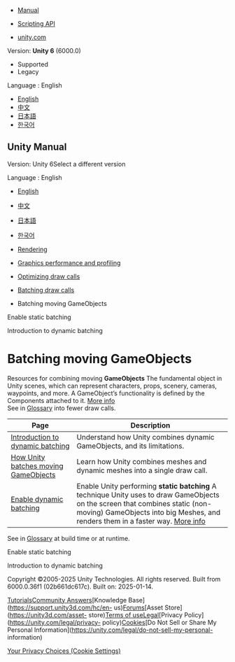 [](https://docs.unity3d.com)

  * [Manual](../Manual/index.html)
  * [Scripting API](../ScriptReference/index.html)

  * [unity.com](https://unity.com/)

Version: **Unity 6** (6000.0)

  * Supported
  * Legacy

Language : English

  * [English](/Manual/dynamic-batching-landing.html)
  * [中文](/cn/current/Manual/dynamic-batching-landing.html)
  * [日本語](/ja/current/Manual/dynamic-batching-landing.html)
  * [한국어](/kr/current/Manual/dynamic-batching-landing.html)

[](https://docs.unity3d.com)

## Unity Manual

Version: Unity 6Select a different version

Language : English

  * [English](/Manual/dynamic-batching-landing.html)
  * [中文](/cn/current/Manual/dynamic-batching-landing.html)
  * [日本語](/ja/current/Manual/dynamic-batching-landing.html)
  * [한국어](/kr/current/Manual/dynamic-batching-landing.html)

  * [Rendering](rendering-and-post-processing.html)
  * [Graphics performance and profiling](graphics-performance-profiling.html)
  * [Optimizing draw calls](reduce-draw-calls-landing.html)
  * [Batching draw calls](DrawCallBatching-landing.html)
  * Batching moving GameObjects

[](static-batching-enable.html)

Enable static batching

[](dynamic-batching.html)

Introduction to dynamic batching

# Batching moving GameObjects

Resources for combining moving **GameObjects** The fundamental object in Unity
scenes, which can represent characters, props, scenery, cameras, waypoints,
and more. A GameObject’s functionality is defined by the Components attached
to it. [More info](class-GameObject.html)  
See in [Glossary](Glossary.html#GameObject) into fewer draw calls.

**Page** | **Description**  
---|---  
[Introduction to dynamic batching](dynamic-batching.html) | Understand how Unity combines dynamic GameObjects, and its limitations.  
[How Unity batches moving GameObjects](dynamic-batching-meshes.html) | Learn how Unity combines meshes and dynamic meshes into a single draw call.  
[Enable dynamic batching](dynamic-batching-enable.html) | Enable Unity performing **static batching** A technique Unity uses to draw GameObjects on the screen that combines static (non-moving) GameObjects into big Meshes, and renders them in a faster way. [More info](DrawCallBatching.html)  
See in [Glossary](Glossary.html#StaticBatching) at build time or at runtime.  
  
[](static-batching-enable.html)

Enable static batching

[](dynamic-batching.html)

Introduction to dynamic batching

Copyright ©2005-2025 Unity Technologies. All rights reserved. Built from
6000.0.36f1 (02b661dc617c). Built on: 2025-01-14.

[Tutorials](https://learn.unity.com/)[Community
Answers](https://answers.unity3d.com)[Knowledge
Base](https://support.unity3d.com/hc/en-
us)[Forums](https://forum.unity3d.com)[Asset Store](https://unity3d.com/asset-
store)[Terms of
use](https://docs.unity3d.com/Manual/TermsOfUse.html)[Legal](https://unity.com/legal)[Privacy
Policy](https://unity.com/legal/privacy-
policy)[Cookies](https://unity.com/legal/cookie-policy)[Do Not Sell or Share
My Personal Information](https://unity.com/legal/do-not-sell-my-personal-
information)

[Your Privacy Choices (Cookie Settings)](javascript:void\(0\);)

